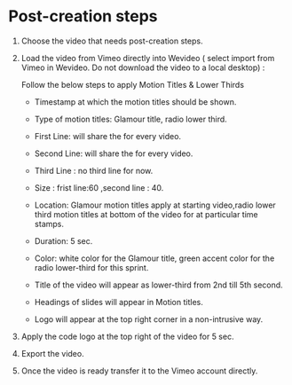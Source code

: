 # Post-creation steps 

1.  Choose the video that needs post-creation steps.
    
2.  Load the video from Vimeo directly into Wevideo ( select import from Vimeo in Wevideo. Do not download the video to a local desktop)  :

    Follow the  below steps to apply Motion Titles & Lower Thirds
      -   Timestamp at which the motion titles should be shown.
    
      -   Type of motion titles: Glamour title, radio lower third.
    
      -   First Line: will share the for every video.
    
      -   Second Line: will share the for every video.
    
      -   Third Line : no third line for now.
    
      -   Size : frist line:60 ,second line : 40.
    
      -   Location: Glamour motion titles apply at starting video,radio lower third motion titles at bottom of the video for at particular time stamps.
    
      -   Duration: 5 sec.
    
      -   Color: white color for the Glamour title, green accent color for the radio lower-third for this sprint.
    
      -   Title of the video will appear as lower-third from 2nd till 5th second.
    
      -   Headings of slides will appear in Motion titles.
    
      -   Logo will appear at the top right corner in a non-intrusive way.

3. Apply the code logo at the top right of the video for 5 sec.  

4. Export the video.  

5. Once the video is ready transfer it to the Vimeo account directly.
